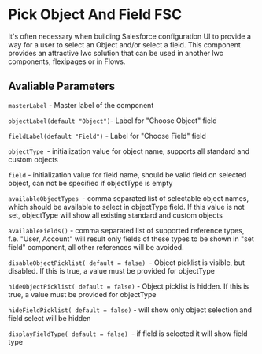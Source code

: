# Pick Object And Field FSC

It's often necessary when building Salesforce configuration UI to provide a way for a user to select an Object and/or select a field. This component provides an attractive lwc solution that can be used in another lwc components, flexipages or in Flows.

## Avaliable Parameters

`masterLabel` - Master label of the component

`objectLabel(default "Object")`- Label for "Choose Object" field 

`fieldLabel(default "Field")` - Label for "Choose Field" field 

`objectType `- initialization value for object name, supports all standard and custom objects

`field` - initialization value for field name, should be valid field on selected object, can not be specified if objectType is empty

`availableObjectTypes `- comma separated list of selectable object names, which should be available to select in  objectType field. If this value is not set, objectType will show all existing standard and custom objects

`availableFields()` - comma separated list of supported reference types, f.e. "User, Account" will result only fields of these types to be shown in "set field" component, all other references will be avoided.

`disableObjectPicklist( default = false) `- Object picklist is visible, but disabled. If this is true, a value must be provided for objectType

`hideObjectPicklist( default = false)` - Object picklist is hidden. If this is true, a value must be provided for objectType

`hideFieldPicklist( default = false)` - will show only object selection and field select will be hidden

`displayFieldType( default = false) `- if field is selected it will show field type
    
    